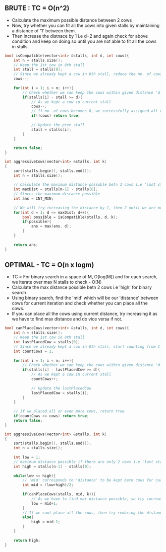 ## BRUTE : TC = O(n^2)

- Calculate the maximum possible distance between 2 cows
- Now, try whether you can fit all the cows into given stalls by maintaining a distance of '1' between them. 
- Then increase the distnace by 1 i.e d=2 and again check for above condition and keep on doing so until you are not able to fit all the cows in stalls.

```cpp
bool isCompatible(vector<int> &stalls, int d, int cows){
    int n = stalls.size();
    // Keep the 1st cow in 0th stall
    int stall = stalls[0];
    // Since we already kept a cow in 0th stall, reduce the no. of cows
    cows--;
    
    for(int i = 1; i < n; i++){
        // Check whether we can keep the cows within given distance 'd' by subtracting the current stall from previous stall
        if(stalls[i] - stall >= d){
            // As we kept a cow in current stall
            cows--;
            // If no. of cows becomes 0, we successfully assigned all cows in the stalls 
            if(!cows) return true;
            
            // Update the prev stall
            stall = stalls[i];
        }
    }
    
    return false;
}

int aggressiveCows(vector<int> &stalls, int k)
{
    sort(stalls.begin(), stalls.end());
    int n = stalls.size();
    
    // Calculate the maximum distance possoble betn 2 cows i.e 'last stall - 0th stall'
    int maxDist = stalls[n-1] - stalls[0];
    // Stores the maximum distance possible
    int ans = INT_MIN;
    
    // We will try increasing the distance by 1, then 2 until we are not able to fit all the cows in stall
    for(int d = 1; d <= maxDist; d++){
        bool possible = isCompatible(stalls, d, k);
        if(possible){
            ans = max(ans, d);
        }
    }
    
    return ans;
}
```

## OPTIMAL - TC = O(n x logm)

- TC = For binary search in a space of M, O(log(M))  and for each search, we iterate over max N stalls to check - O(N)
- Calculate the max distance possible betn 2 cows i.e 'high' for binary search
- Using binary search, find the 'mid' which will be our 'distance' between cows for current iteration and check whether you can place all the cows.
- If you can place all the cows using current distance, try increasing it as we have to find max distance and do vice versa if not.

```cpp
bool canPlaceCows(vector<int> &stalls, int d, int cows){
    int n = stalls.size();
    // Keep the 1st cow in 0th stall
    int lastPlacedCow = stalls[0];
    // Since we already kept a cow in 0th stall, start counting from 1
    int countCows = 1;
    
    for(int i = 1; i < n; i++){
        // Check whether we can keep the cows within given distance 'd' by subtracting the current stall from previous stall
        if(stalls[i] - lastPlacedCow >= d){
            // As we kept a cow in current stall
            countCows++;
            
            // Update the lastPlacedCow
            lastPlacedCow = stalls[i];
        }
    }
    
    // If we placed all or even more cows, return true
    if(countCows >= cows) return true;
    return false;
}

int aggressiveCows(vector<int> &stalls, int k)
{
    sort(stalls.begin(), stalls.end());
    int n = stalls.size();
    
    int low = 1;
    // maximum distance possible if there are only 2 cows i.e 'last stall - 0th stall'
    int high = stalls[n-1] - stalls[0];
    
    while(low <= high){
        // 'mid' corresponds to 'distance' to be kept betn cows for current iteration
        int mid = (low+high)/2;
        
        if(canPlaceCows(stalls, mid, k)){
            // As we have to find max distance possible, so try increasing the distance
            low = mid+1;
        }
        // If we cant place all the cows, then try reducing the distance
        else{
            high = mid-1;
        }
    }
    
    return high;
}
```
